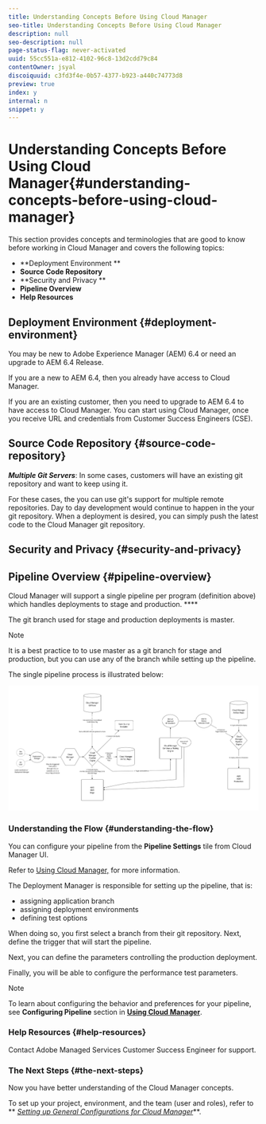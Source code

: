 ```yaml
---
title: Understanding Concepts Before Using Cloud Manager
seo-title: Understanding Concepts Before Using Cloud Manager
description: null
seo-description: null
page-status-flag: never-activated
uuid: 55cc551a-e812-4102-96c8-13d2cdd79c84
contentOwner: jsyal
discoiquuid: c3fd3f4e-0b57-4377-b923-a440c74773d8
preview: true
index: y
internal: n
snippet: y
---
```


# Understanding Concepts Before Using Cloud Manager{#understanding-concepts-before-using-cloud-manager}

This section provides concepts and terminologies that are good to know before working in Cloud Manager and covers the following topics:

* **Deployment Environment **
* **Source Code Repository**
* **Security and Privacy **
* **Pipeline Overview**
* **Help Resources**

## Deployment Environment {#deployment-environment}

You may be new to Adobe Experience Manager (AEM) 6.4 or need an upgrade to AEM 6.4 Release.

If you are a new to AEM 6.4, then you already have access to Cloud Manager.

If you are an existing customer, then you need to upgrade to AEM 6.4 to have access to Cloud Manager. You can start using Cloud Manager, once you receive URL and credentials from Customer Success Engineers (CSE).

<!-- 

Comment Type: annotation
Last Modified By: ptager
Last Modified Date: 2018-05-02T17:19:24.147-0400

Section is redundant with the section in the Overview topic

 -->

## Source Code Repository {#source-code-repository}

***Multiple Git Servers***: In some cases, customers will have an existing git repository and want to keep using it.

For these cases, the you can use git's support for multiple remote repositories. Day to day development would continue to happen in the your git repository. When a deployment is desired, you can simply push the latest code to the Cloud Manager git repository.

<!-- 

Comment Type: annotation
Last Modified By: ptager
Last Modified Date: 2018-05-02T17:20:46.002-0400

Looks like we lost some content, compared to the previous version

 -->

## Security and Privacy {#security-and-privacy}

<!-- 

Comment Type: annotation
Last Modified By: jsyal
Last Modified Date: 2018-04-21T02:38:21.417-0400

Query for Brad B.

 -->

## Pipeline Overview {#pipeline-overview}

Cloud Manager will support a single pipeline per program (definition above) which handles deployments to stage and production. ****

The git branch used for stage and production deployments is master.

>[!NOTE]
>
>It is a best practice to to use master as a git branch for stage and production, but you can use any of the branch while setting up the pipeline.

The single pipeline process is illustrated below:

![](assets/screen_shot_2018-04-30at30318pm.png)

### Understanding the Flow {#understanding-the-flow}

You can configure your pipeline from the **Pipeline Settings** tile from Cloud Manager UI.

Refer to [Using Cloud Manager,](https://chl-author.c/content/help/en/experience-manager/cloud-manager/using/using-cloud-manager.html) for more information.

The Deployment Manager is responsible for setting up the pipeline, that is:

* assigning application branch
* assigning deployment environments
* defining test options

When doing so, you first select a branch from their git repository. Next, define the trigger that will start the pipeline.

Next, you can define the parameters controlling the production deployment.

Finally, you will be able to configure the performance test parameters.

>[!NOTE]
>
>To learn about configuring the behavior and preferences for your pipeline, see **Configuring Pipeline** section in [**Using Cloud Manager**](../using/using-cloud-manager.md).

### Help Resources {#help-resources}

Contact Adobe Managed Services Customer Success Engineer for support.

### The Next Steps {#the-next-steps}

Now you have better understanding of the Cloud Manager concepts.

To set up your project, environment, and the team (user and roles), refer to ** [*Setting up General Configurations for Cloud Manager*](../using/setting-configurations-for-cloud-manager.md)**.

